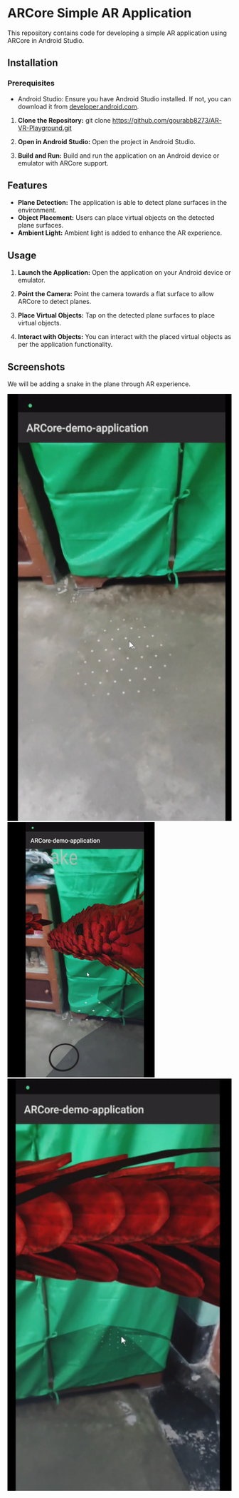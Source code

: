 # ARCore Simple AR Application

This repository contains code for developing a simple AR application using ARCore in Android Studio.

## Installation

### Prerequisites

- Android Studio: Ensure you have Android Studio installed. If not, you can download it from [developer.android.com](https://developer.android.com/studio).

1. **Clone the Repository:**
    git clone https://github.com/gourabb8273/AR-VR-Playground.git


2. **Open in Android Studio:**
Open the project in Android Studio.

3. **Build and Run:**
Build and run the application on an Android device or emulator with ARCore support.

## Features

- **Plane Detection:** The application is able to detect plane surfaces in the environment.
- **Object Placement:** Users can place virtual objects on the detected plane surfaces.
- **Ambient Light:** Ambient light is added to enhance the AR experience.

## Usage

1. **Launch the Application:**
Open the application on your Android device or emulator.

2. **Point the Camera:**
Point the camera towards a flat surface to allow ARCore to detect planes.

3. **Place Virtual Objects:**
Tap on the detected plane surfaces to place virtual objects.

4. **Interact with Objects:**
You can interact with the placed virtual objects as per the application functionality.

## Screenshots
We will be adding a snake in the plane through AR experience.

![alt text](image.png)
![alt text](image-2.png)
![alt text](image-1.png)


